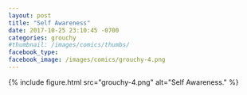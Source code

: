 ```yaml
---
layout: post
title: "Self Awareness"
date: 2017-10-25 23:10:45 -0700
categories: grouchy
#thumbnail: /images/comics/thumbs/
facebook_type: 
facebook_image: /images/comics/grouchy-4.png
---
```


{% include figure.html src="grouchy-4.png" alt="Self Awareness." %}
